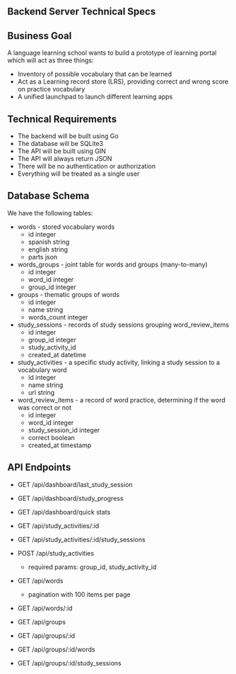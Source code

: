 ## Backend Server Technical Specs

## Business Goal

A language learning school wants to build a prototype of learning portal which will act as three things:
- Inventory of possible vocabulary that can be learned
- Act as a  Learning record store (LRS), providing correct and wrong score on practice vocabulary
- A unified launchpad to launch different learning apps

## Technical Requirements

- The backend will be built using Go
- The database will be SQLite3
- The API will be built using GIN
- The API will always return JSON
- There will be no authentication or authorization
- Everything will be treated as a single user

## Database Schema

We have the following tables:
- words - stored vocabulary words
    - id integer
    - spanish string 
    - english string
    - parts json
- words_groups - joint table for words and groups (many-to-many)
    - id integer
    - word_id integer
    - group_id integer
- groups - thematic groups of words
    - id integer
    - name string
    - words_count integer
- study_sessions - records of study sessions grouping word_review_items
    - id integer
    - group_id integer
    - study_activity_id
    - created_at datetime
- study_activities - a specific study activity, linking a study session to a vocabulary word
    - id integer
    - name string
    - url string
- word_review_items - a record of word practice, determining if the word was correct or not
    - id integer
    - word_id integer
    - study_session_id integer
    - correct boolean
    - created_at timestamp

## API Endpoints
- GET /api/dashboard/last_study_session
- GET /api/dashboard/study_progress
- GET /api/dashboard/quick stats
- GET /api/study_activities/:id
- GET /api/study_activities/:id/study_sessions

- POST /api/study_activities
    - required params: group_id, study_activity_id

- GET /api/words
    - pagination with 100 items per page
- GET /api/words/:id
- GET /api/groups
- GET /api/groups/:id
- GET /api/groups/:id/words
- GET /api/groups/:id/study_sessions
